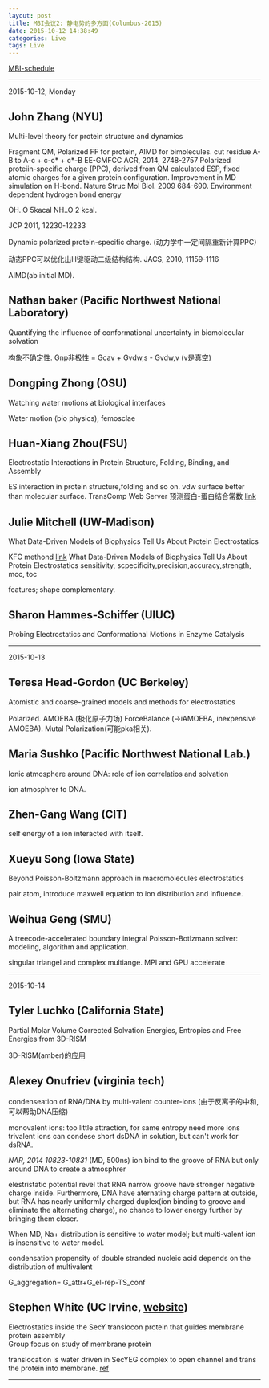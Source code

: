 ```yaml
---
layout: post
title: MBI会议2: 静电势的多方面(Columbus-2015)
date: 2015-10-12 14:38:49
categories: Live
tags: Live
---
```


[MBI-schedule](http://mbi.osu.edu/event/?id=824#schedule)

--------

2015-10-12, Monday

## John Zhang (NYU)

Multi-level theory for protein structure and dynamics

Fragment QM, Polarized FF for protein, AIMD for bimolecules. 
cut residue A-B to A-c + c-c* + c*-B
EE-GMFCC
ACR, 2014, 2748-2757
Polarized proteiin-specific charge (PPC), derived from QM calculated ESP, fixed atomic charges for a given protein configuration. Improvement in MD simulation on H-bond.
Nature Struc Mol Biol. 2009 684-690. Environment dependent hydrogen bond energy

OH..O  5kacal NH..O 2 kcal.

JCP 2011, 12230-12233

Dynamic polarized protein-specific charge. (动力学中一定间隔重新计算PPC)

动态PPC可以优化出H键驱动二级结构结构. JACS, 2010, 11159-1116

AIMD(ab initial MD).

## Nathan baker (Pacific Northwest National Laboratory)
Quantifying the influence of conformational uncertainty in biomolecular solvation

构象不确定性.
Gnp非极性 = Gcav + Gvdw,s - Gvdw,v (v是真空)

## Dongping Zhong (OSU)
Watching water motions at biological interfaces

Water motion (bio  physics), femosclae

## Huan-Xiang Zhou(FSU)
Electrostatic Interactions in Protein Structure, Folding, Binding, and Assembly

ES interaction in protein structure,folding and so on.
vdw surface better than molecular surface.
TransComp Web Server 预测蛋白-蛋白结合常数 [link](http://pipe.sc.fsu.edu/)


## Julie Mitchell (UW-Madison)
What Data-Driven Models of Biophysics Tell Us About Protein Electrostatics

KFC methond [link](https://mitchell-lab.biochem.wisc.edu/common/index.php)
What Data-Driven Models of Biophysics Tell Us About Protein Electrostatics
sensitivity, scpecificity,precision,accuracy,strength, mcc, toc

features;
shape complementary.

## Sharon Hammes-Schiffer (UIUC)
Probing Electrostatics and Conformational Motions in Enzyme Catalysis

-------

2015-10-13

## Teresa Head-Gordon (UC Berkeley)
Atomistic and coarse-grained models and methods for electrostatics

Polarized. AMOEBA.(极化原子力场) ForceBalance (->iAMOEBA, inexpensive AMOEBA). Mutal Polarization(可能pka相关).

## Maria Sushko (Pacific Northwest National Lab.)
Ionic atmosphere around DNA: role of ion correlatios and solvation

ion atmosphrer to DNA.

## Zhen-Gang Wang (CIT)

self energy of a ion interacted with itself.

## Xueyu Song (Iowa State)
Beyond Poisson-Boltzmann approach in macromolecules electrostatics

pair atom, introduce maxwell equation to ion distribution and influence.

## Weihua Geng (SMU)
A treecode-accelerated boundary integral Poisson-Botlzmann solver: modeling, algorithm and application.

singular triangel and complex multiange. MPI and GPU accelerate

----------------

2015-10-14

## Tyler Luchko (California State)

Partial Molar Volume Corrected Solvation Energies, Entropies and Free Energies from 3D-RISM

3D-RISM(amber)的应用

## Alexey Onufriev (virginia tech)

condenseation of RNA/DNA by multi-valent counter-ions (由于反离子的中和,可以帮助DNA压缩)

monovalent ions: too little attraction, for same entropy need more ions  
trivalent ions can condese short dsDNA in solution, but can't work for dsRNA.

*NAR, 2014 10823-10831* (MD, 500ns) ion bind to the groove of RNA but only around DNA to create a atmosphrer

elestristatic potential revel that RNA narrow groove have stronger negative charge inside. Furthermore, DNA have aternating charge pattern at outside, but RNA has nearly uniformly charged duplex(ion binding to groove and eliminate the alternating charge), no chance to lower energy further by bringing them closer.

When MD, Na+ distribution is sensitive to water model; but multi-valent ion is insensitive to water model.

condensation propensity of double stranded nucleic acid depends on the distribution of multivalent 

G\_aggregation= G\_attr+G\_el-rep-TS\_conf

## Stephen White (UC Irvine, [website](http://blanco.biomol.uci.edu/index.shtml))
Electrostatics inside the SecY translocon protein that guides membrane protein assembly  
Group focus on study of membrane protein

translocation is water driven in SecYEG complex to open channel and trans the protein into membrane. [ref](http://www.ks.uiuc.edu/Research/translocon/)

------
